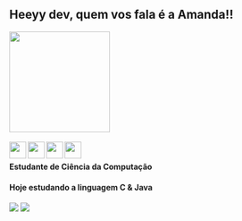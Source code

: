 ## Heeyy dev, quem vos fala é a Amanda!!


<div>
  <img  height="180em" src="https://github-readme-stats.vercel.app/api?username=AmandaG1s&show_icons=true&theme=outrun&include_all_commits=true&count_private=true"/>
  <!–<img align="right" height="140em" src="https://github-readme-stats.vercel.app/api/top-langs/?username=AmandaG1s&layout=compact&langs_count=16&theme=outrun"/> 
</div>
<br>

<div  align="right"> 
  <img align="left" height="30" src="https://cdn.jsdelivr.net/gh/devicons/devicon/icons/csharp/csharp-original.svg" />
  <img align="left" height="30" src="https://cdn.jsdelivr.net/gh/devicons/devicon/icons/c/c-original.svg" />
  <img align="left" height="30" src="https://cdn.jsdelivr.net/gh/devicons/devicon/icons/python/python-original.svg" />
  <img align="left" height="30" src="https://cdn.jsdelivr.net/gh/devicons/devicon@latest/icons/java/java-original.svg" />
          
          


          
  <br>
    <h4 align="left"> Estudante de Ciência da Computação </h4>
    <h4 align="left"> Hoje estudando a linguagem C & Java </h4>
  
   </div>
  <a href = "mailto:amandagomesof05@gmail.com"><img src="https://img.shields.io/badge/-Gmail-%23333?style=for-the-badge&logo=gmail&logoColor=white" target="_blank"></a>
  <a href="https://www.linkedin.com/in/amanda-gomess/" target="_blank"><img src="https://img.shields.io/badge/-LinkedIn-%230077B5?style=for-the-badge&logo=linkedin&logoColor=white" target="_blank"></a> 
  



